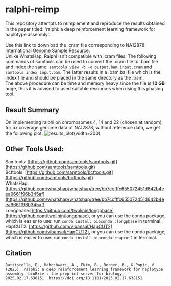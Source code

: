 # ralphi-reimp
This repository attempts to reimplement and reproduce the results obtained in the paper titled: 'ralphi: a deep reinforcement learning framework for haplotype assembly'. <br/><br/>
Use this link to download the .cram file corresponding to NA12878: [International Genome Sample Resource](ftp://ftp.sra.ebi.ac.uk/vol1/run/ERR323/ERR3239334/NA12878.final.cram). <br/>
Unlike WhatsHap, Ralphi isn't compatible with .cram files. The following commands of samtools can be used to convert the .cram file to .bam file and index the same: `samtools view -b -o output.bam input.cram` and `samtools index input.bam`. The latter results in a .bam.bai file which is the index file and should be placed in the same directory as the .bam. <br/>
The above procedure can be time and memory heavy since the file is **10 GB** huge, thus it is advised to used suitable resources when using this phasing tool.
<br/>
## Result Summary
On implementing ralphi on chromosomes 4, 14 and 22 (chosen at random), for 5x coverage genome data of NA12878, without reference data, we get the following plot:
![results_plot](https://github.com/user-attachments/assets/e7d17510-3eae-467e-b7ca-9760df1223a5){width=300}

## Other Tools Used:
Samtools: [https://github.com/samtools/samtools.git](https://github.com/samtools/samtools.git) <br/>
Bcftools: [https://github.com/samtools/bcftools.git](https://github.com/samtools/bcftools.git) <br/>
WhatsHap: [https://github.com/whatshap/whatshap/tree/bb7ccfffc655072451d642b4eea9661f96b345af](https://github.com/whatshap/whatshap/tree/bb7ccfffc655072451d642b4eea9661f96b345af) <br/>
Longphase:[https://github.com/twolinin/longphase](https://github.com/twolinin/longphase), or you can use the conda package, which is easier to use: run `conda install bioconda::longphase` in terminal.<br/>
HapCUT2: [https://github.com/vibansal/HapCUT2](https://github.com/vibansal/HapCUT2), or you can use the conda package, which is easier to use: run `conda install bioconda::hapcut2` in terminal.<br/>
## Citation
`Battistella, E., Maheshwari, A., Ekim, B., Berger, B., & Popic, V. (2025). ralphi: a deep reinforcement learning framework for haplotype assembly. bioRxiv : the preprint server for biology, 2025.02.17.638151. https://doi.org/10.1101/2025.02.17.638151`
